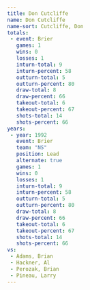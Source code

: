 ```yaml
---
title: Don Cutcliffe
name: Don Cutcliffe
name-sort: Cutcliffe, Don
totals:
 - event: Brier
   games: 1
   wins: 0
   losses: 1
   inturn-total: 9
   inturn-percent: 58
   outturn-total: 5
   outturn-percent: 80
   draw-total: 8
   draw-percent: 66
   takeout-total: 6
   takeout-percent: 67
   shots-total: 14
   shots-percent: 66
years:
 - year: 1992
   event: Brier
   team: "NS"
   position: Lead
   alternate: true
   games: 1
   wins: 0
   losses: 1
   inturn-total: 9
   inturn-percent: 58
   outturn-total: 5
   outturn-percent: 80
   draw-total: 8
   draw-percent: 66
   takeout-total: 6
   takeout-percent: 67
   shots-total: 14
   shots-percent: 66
vs:
 - Adams, Brian
 - Hackner, Al
 - Perozak, Brian
 - Pineau, Larry
---
```


